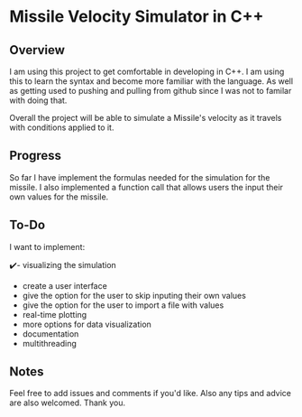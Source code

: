 # Missile Velocity Simulator in C++

## Overview
I am using this project to get comfortable in developing in C++. I am using this to learn the syntax and become more familiar with the language. As well as getting used to pushing and pulling from github since I was not to familar with doing that.

Overall the project will be able to simulate a Missile's velocity as it travels with conditions applied to it.

## Progress
So far I have implement the formulas needed for the simulation for the missile. I also implemented a function call that allows users the input their own values for the missile.

## To-Do
I want to implement:

✔️- visualizing the simulation
- create a user interface
- give the option for the user to skip inputing their own values
- give the option for the user to import a file with values
- real-time plotting
- more options for data visualization
- documentation
- multithreading
  

## Notes
Feel free to add issues and comments if you'd like. Also any tips and advice are also welcomed. Thank you.
